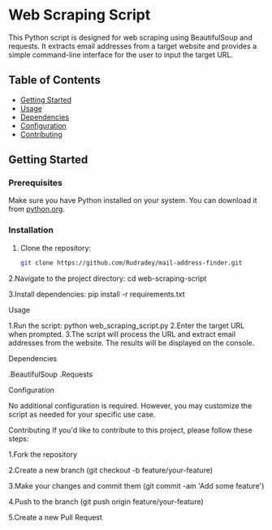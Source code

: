 # Web Scraping Script

This Python script is designed for web scraping using BeautifulSoup and requests. It extracts email addresses from a target website and provides a simple command-line interface for the user to input the target URL.

## Table of Contents

- [Getting Started](#getting-started)
- [Usage](#usage)
- [Dependencies](#dependencies)
- [Configuration](#configuration)
- [Contributing](#contributing)
  

## Getting Started

### Prerequisites

Make sure you have Python installed on your system. You can download it from [python.org](https://www.python.org/downloads/).

### Installation

1. Clone the repository:

   ```bash
   git clone https://github.com/Rudradey/mail-address-finder.git
   
2.Navigate to the project directory:
   cd web-scraping-script

3.Install dependencies:
   pip install -r requirements.txt

Usage

1.Run the script:
   python web_scraping_script.py
2.Enter the target URL when prompted.
3.The script will process the URL and extract email addresses from the website. The results will be displayed on the console.



Dependencies

  .BeautifulSoup
  .Requests

  
Configuration

   No additional configuration is required. However, you may customize
   the script as needed for your specific use case.


Contributing
If you'd like to contribute to this project, please follow these steps:   

  1.Fork the repository
  
  2.Create a new branch (git checkout -b feature/your-feature)
  
  3.Make your changes and commit them (git commit -am 'Add some feature')
  
  4.Push to the branch (git push origin feature/your-feature)
  
  5.Create a new Pull Request
